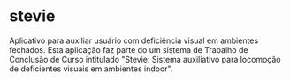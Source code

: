 # stevie
Aplicativo para auxiliar usuário com deficiência visual em ambientes fechados. Esta aplicação faz parte do um sistema de Trabalho de Conclusão de Curso intitulado "Stevie: Sistema auxiliativo para locomoção de deficientes visuais em ambientes indoor". 
